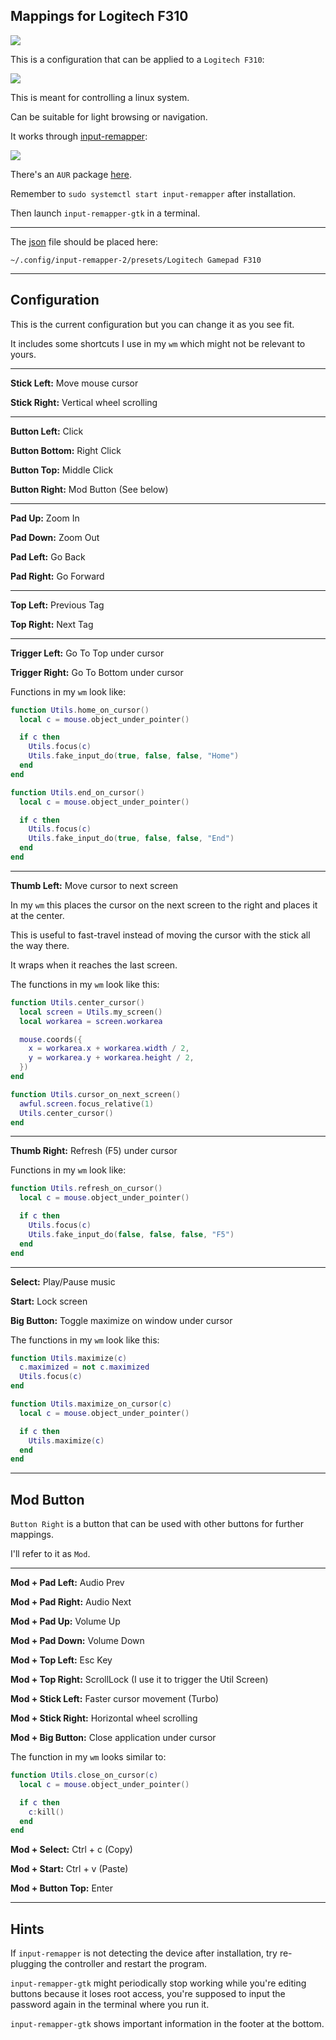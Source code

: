## Mappings for Logitech F310

![](image.jpg)

This is a configuration that can be applied to a `Logitech F310`:

![](controller.jpg)

This is meant for controlling a linux system.

Can be suitable for light browsing or navigation.

It works through [input-remapper](https://github.com/sezanzeb/input-remapper):

![](input_remapper.jpg)

There's an `AUR` package [here](https://aur.archlinux.org/packages/input-remapper-git).

Remember to `sudo systemctl start input-remapper` after installation.

Then launch `input-remapper-gtk` in a terminal.

---

The [json](logitechmap.json) file should be placed here:

 `~/.config/input-remapper-2/presets/Logitech Gamepad F310`

---

## Configuration

This is the current configuration but you can change it as you see fit.

It includes some shortcuts I use in my `wm` which might not be relevant to yours.

---

**Stick Left:** Move mouse cursor

**Stick Right:** Vertical wheel scrolling

---

**Button Left:** Click

**Button Bottom:** Right Click

**Button Top:** Middle Click

**Button Right:** Mod Button (See below)

---

**Pad Up:** Zoom In

**Pad Down:** Zoom Out

**Pad Left:** Go Back

**Pad Right:** Go Forward

---

**Top Left:** Previous Tag

**Top Right:** Next Tag

---

**Trigger Left:** Go To Top under cursor

**Trigger Right:** Go To Bottom under cursor

Functions in my `wm` look like:

```lua
function Utils.home_on_cursor()
  local c = mouse.object_under_pointer()

  if c then
    Utils.focus(c)
    Utils.fake_input_do(true, false, false, "Home")
  end
end

function Utils.end_on_cursor()
  local c = mouse.object_under_pointer()

  if c then
    Utils.focus(c)
    Utils.fake_input_do(true, false, false, "End")
  end
end
```

---

**Thumb Left:** Move cursor to next screen

In my `wm` this places the cursor on the next screen to the right and places it at the center.

This is useful to fast-travel instead of moving the cursor with the stick all the way there.

It wraps when it reaches the last screen.

The functions in my `wm` look like this:

```lua
function Utils.center_cursor()
  local screen = Utils.my_screen()
  local workarea = screen.workarea

  mouse.coords({
    x = workarea.x + workarea.width / 2,
    y = workarea.y + workarea.height / 2,
  })
end

function Utils.cursor_on_next_screen()
  awful.screen.focus_relative(1)
  Utils.center_cursor()
end
```

---

**Thumb Right:** Refresh (F5) under cursor

Functions in my `wm` look like:

```lua
function Utils.refresh_on_cursor()
  local c = mouse.object_under_pointer()

  if c then
    Utils.focus(c)
    Utils.fake_input_do(false, false, false, "F5")
  end
end
```

---

**Select:** Play/Pause music

**Start:** Lock screen

**Big Button:** Toggle maximize on window under cursor

The functions in my `wm` look like this:

```lua
function Utils.maximize(c)
  c.maximized = not c.maximized
  Utils.focus(c)
end

function Utils.maximize_on_cursor(c)
  local c = mouse.object_under_pointer()

  if c then
    Utils.maximize(c)
  end
end
```

---

## Mod Button

`Button Right` is a button that can be used with other buttons for further mappings.

I'll refer to it as `Mod`.

---

**Mod + Pad Left:** Audio Prev

**Mod + Pad Right:** Audio Next

**Mod + Pad Up:** Volume Up

**Mod + Pad Down:** Volume Down

**Mod + Top Left:** Esc Key

**Mod + Top Right:** ScrollLock (I use it to trigger the Util Screen)

**Mod + Stick Left:** Faster cursor movement (Turbo)

**Mod + Stick Right:** Horizontal wheel scrolling

**Mod + Big Button:** Close application under cursor

The function in my `wm` looks similar to:

```lua
function Utils.close_on_cursor(c)
  local c = mouse.object_under_pointer()

  if c then
    c:kill()
  end
end
```

**Mod + Select:** Ctrl + c (Copy)

**Mod + Start:** Ctrl + v (Paste)

**Mod + Button Top:** Enter

---

## Hints

If `input-remapper` is not detecting the device after installation, try re-plugging the controller and restart the program.

`input-remapper-gtk` might periodically stop working while you're editing buttons because it loses root access, you're supposed to input the password again in the terminal where you run it.

`input-remapper-gtk` shows important information in the footer at the bottom.